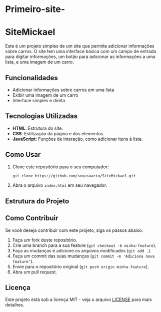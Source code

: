 # Primeiro-site-
# SiteMickael

Este é um projeto simples de um site que permite adicionar informações sobre carros. O site tem uma interface básica com um campo de entrada para digitar informações, um botão para adicionar as informações a uma lista, e uma imagem de um carro.

## Funcionalidades

- Adicionar informações sobre carros em uma lista
- Exibir uma imagem de um carro
- Interface simples e direta

## Tecnologias Utilizadas

- **HTML**: Estrutura do site.
- **CSS**: Estilização da página e dos elementos.
- **JavaScript**: Funções de interação, como adicionar itens à lista.

## Como Usar

1. Clone este repositório para o seu computador:
    ```bash
    git clone https://github.com/seuusuario/SiteMickael.git
    ```

2. Abra o arquivo `index.html` em seu navegador.

## Estrutura do Projeto


## Como Contribuir

Se você deseja contribuir com este projeto, siga os passos abaixo:

1. Faça um fork deste repositório.
2. Crie uma branch para a sua feature (`git checkout -b minha-feature`).
3. Faça as mudanças e adicione os arquivos modificados (`git add .`).
4. Faça um commit das suas mudanças (`git commit -m 'Adiciona nova feature'`).
5. Envie para o repositório original (`git push origin minha-feature`).
6. Abra um pull request.

## Licença

Este projeto está sob a licença MIT - veja o arquivo [LICENSE](LICENSE) para mais detalhes.
